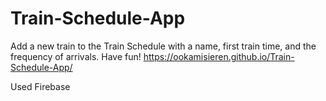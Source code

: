 # Train-Schedule-App
Add a new train to the Train Schedule with a name, first train time, and the frequency of arrivals. Have fun! 
https://ookamisieren.github.io/Train-Schedule-App/

Used Firebase
